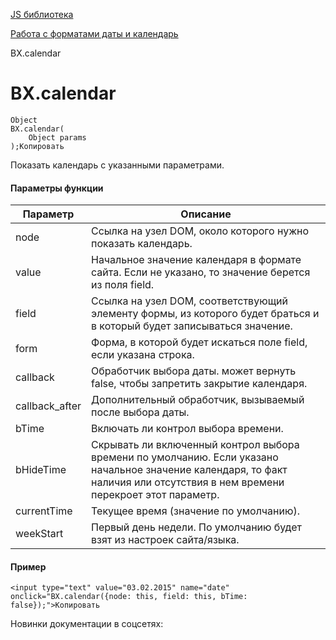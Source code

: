 [JS библиотека](/api_help/js_lib/index.php)

[Работа с форматами даты и календарь](/api_help/js_lib/data/index.php)

BX.calendar

BX.calendar
===========

```
Object
BX.calendar(
	Object params
);Копировать
```

Показать календарь с указанными параметрами.

#### Параметры функции

| Параметр | Описание |
| --- | --- |
| node | Ссылка на узел DOM, около которого нужно показать календарь. |
| value | Начальное значение календаря в формате сайта. Если не указано, то значение берется из поля field. |
| field | Ссылка на узел DOM, соответствующий элементу формы, из которого будет браться и в который будет записываться значение. |
| form | Форма, в которой будет искаться поле field, если указана строка. |
| callback | Обработчик выбора даты. может вернуть false, чтобы запретить закрытие календаря. |
| callback\_after | Дополнительный обработчик, вызываемый после выбора даты. |
| bTime | Включать ли контрол выбора времени. |
| bHideTime | Скрывать ли включенный контрол выбора времени по умолчанию. Если указано начальное значение календаря, то факт наличия или отсутствия в нем времени перекроет этот параметр. |
| currentTime | Текущее время (значение по умолчанию). |
| weekStart | Первый день недели. По умолчанию будет взят из настроек сайта/языка. |

#### Пример

```
<input type="text" value="03.02.2015" name="date" onclick="BX.calendar({node: this, field: this, bTime: false});">Копировать
```

Новинки документации в соцсетях: